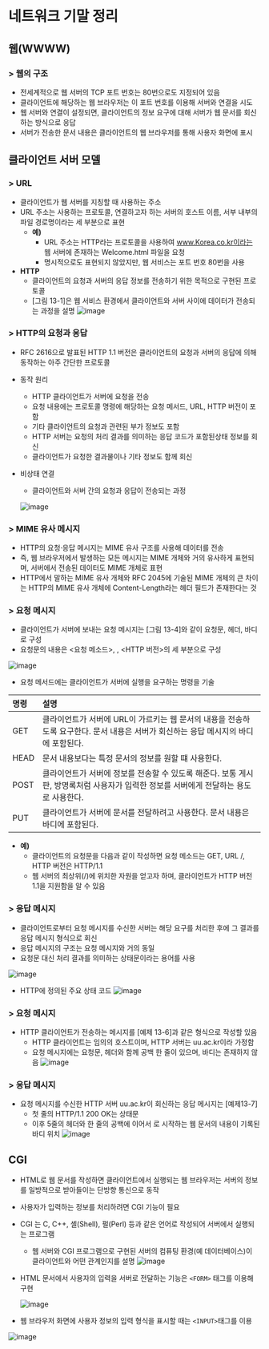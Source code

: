 # 네트워크 기말 정리
## 웹(WWWW)
### > 웹의 구조
- 전세계적으로 웹 서버의 TCP 포트 번호는 80번으로도 지정되어 있음
- 클라이언트에 해당하는 웹 브라우저는 이 포트 번호를 이용해 서버와 연결을 시도
- 웹 서버와 연결이 설정되면, 클라이언트의 정보 요구에 대해 서버가 웹 문서를 회신하는 방식으로 응답
- 서버가 전송한 문서 내용은 클라이언트의 웹 브라우저를 통해 사용자 화면에 표시

## 클라이언트 서버 모델
### > URL
- 클라이언트가 웹 서버를 지칭할 때 사용하는 주소
- URL 주소는 사용하는 프로토콜, 연결하고자 하는 서버의 호스트 이름, 서부 내부의 파일 경로명이라는 세 부분으로 표현
  - **예)**
    - URL 주소는 HTTP라는 프로토콜을 사용하여 www.Korea.co.kr이라는 웹 서버에 존재하는 Welcome.html 파일을 요청
    - 명시적으로도 표현되지 않았지만, 웹 서비스는 포트 번호 80번을 사용
- **HTTP**
  - 클라이언트의 요청과 서버의 응답 정보를 전송하기 위한 목적으로 구현된 프로토콜
  - [그림 13-1]은 웹 서비스 환경에서 클라이언트와 서버 사이에 데이터가 전송되는 과정을 설명
![image](https://user-images.githubusercontent.com/85292541/206765054-b8b081c4-8c5e-4e1a-a65d-17652250047a.png)

### > HTTP의 요청과 응답
- RFC 2616으로 발표된 HTTP 1.1 버전은 클라이언트의 요청과 서버의 응답에 의해 동작하는 아주 간단한 프로토콜
- 동작 원리
  - HTTP 클라이언트가 서버에 요청을 전송
  - 요청 내용에는 프로토콜 명령에 해당하는 요청 메서드, URL, HTTP 버전이 포함
  - 기타 클라이언트의 요청과 관련된 부가 정보도 포함
  - HTTP 서버는 요청의 처리 결과를 의미하는 응답 코드가 포함된상태 정보를 회신
  - 클라이언트가 요청한 결과물이나 기타 정보도 함께 회신
- 비상태 연결
  - 클라이언트와 서버 간의 요청과 응답이 전송되는 과정
  
  ![image](https://user-images.githubusercontent.com/85292541/206767915-123a2ae0-9750-42d3-8728-c5e561bb9097.png)
### > MIME 유사 메시지
- HTTP의 요청·응답 메시지는 MIME 유사 구조를 사용해 데이터를 전송
- 즉, 웹 브라우저에서 발생하는 모든 메시지는 MIME 개체와 거의 유사하게 표현되며, 서버에서 전송된 데이터도 MIME 개체로 표현
- HTTP에서 말하는 MIME 유사 개체와 RFC 2045에 기술된 MIME 개체의 큰 차이는 HTTP의 MIME 유사 개체에 Content-Length라는 헤더 필드가 존재한다는 것

### > 요청 메시지
- 클라이언트가 서버에 보내는 요청 메시지는 [그림 13-4]와 같이 요청문, 헤더, 바디로 구성
- 요청문의 내용은 <요청 메소드>, <URL>, <HTTP 버전>의 세 부분으로 구성
  
 ![image](https://user-images.githubusercontent.com/85292541/206769023-9ce86290-87a2-4d08-a3c4-359d3f9d3861.png)
- 요청 메서드에는 클라이언트가 서버에 실행을 요구하는 명령을 기술

|명령|설명|
|:--|:--|
|GET|클라이언트가 서버에 URL이 가르키는 웹 문서의 내용을 전송하도록 요구한다. 문서 내용은 서버가 회신하는 응답 메시지의 바디에 포함된다.|
|HEAD|문서 내용보다는 특정 문서의 정보를 원할 떄 사용한다.|
|POST|클라이언트가 서버에 정보를 전송할 수 있도록 해준다. 보통 게시판, 방명록처럼 사용자가 입력한 정보를 서버에게 전달하는 용도로 사용한다.|
|PUT|클라이언트가 서버에 문서를 전달하려고 사용한다. 문서 내용은 바디에 포함된다.|
  - **예)**
    - 클라이언트의 요청문을 다음과 같이 작성하면 요청 메소드는 GET, URL /, HTTP 버전은 HTTP/1.1
    - 웹 서버의 최상위(/)에 위치한 자원을 얻고자 하며, 클라이언트가 HTTP 버전 1.1을 지원함을 알 수 있음
 
### > 응답 메시지
 - 클라이언트로부터 요청 메시지를 수신한 서버는 해당 요구를 처리한 후에 그 결과를 응답 메시지 형식으로 회신
 - 응답 메시지의 구조는 요청 메시지와 거의 동일
 - 요청문 대신 처리 결과를 의미하는 상태문이라는 용어를 사용
 
 ![image](https://user-images.githubusercontent.com/85292541/206771507-ed383914-d44c-4aac-95ab-275cae124b47.png)
- HTTP에 정의된 주요 상태 코드
![image](https://user-images.githubusercontent.com/85292541/206771639-c0b9c046-008f-4b64-83da-725da1322734.png)

### > 요청 메시지
- HTTP 클라이언트가 전송하는 메시지를 [예제 13-6]과 같은 형식으로 작성할 있음
  - HTTP 클라이언트는 임의의 호스트이며, HTTP 서버는 uu.ac.kr이라 가정함
  - 요청 메시지에는 요청문, 헤더와 함께 공백 한 줄이 있으며, 바디는 존재하지 않음
  ![image](https://user-images.githubusercontent.com/85292541/206774840-94eda77d-2f5d-4cb1-8b86-d0e77f6b24b9.png)

### > 응답 메시지
  - 요청 메시지를 수신한 HTTP 서버 uu.ac.kr이 회신하는 응답 메시지는 [예제13-7]
    - 첫 줄의 HTTP/1.1 200 OK는 상태문
    - 이후 5줄의 헤더와 한 줄의 공백에 이어서 <HTML>로 시작하는 웹 문서의 내용이 기록된 바디 위치
![image](https://user-images.githubusercontent.com/85292541/206776162-564bf15f-8b81-4251-81c7-83d4f36cfe67.png)

## CGI
- HTML로 웹 문서를 작성하면 클라이언트에서 실행되는 웹 브라우저는 서버의 정보를 일방적으로 받아들이는 단방향 통신으로 동작
- 사용자가 입력하는 정보를 처리하려면 CGI 기능이 필요
- CGI 는 C, C++, 셸(Shell), 펄(Perl) 등과 같은 언어로 작성되어 서버에서 실행되는 프로그램
  
  - 웹 서버와 CGI 프로그램으로 구현된 서버의 컴퓨팅 환경(예 데이터베이스)이 클라이언트와 어떤 관계인지를 설명
  ![image](https://user-images.githubusercontent.com/85292541/206777285-af1b786c-954b-4cd6-96f7-5ad0e1d146a8.png)
- HTML 문서에서 사용자의 입력을 서버로 전달하는 기능은 `<FORM>` 태그를 이용해 구현
  
  ![image](https://user-images.githubusercontent.com/85292541/206778312-a0fd6e24-4466-49fb-bbaf-fc430a593a9e.png)
- 웹 브라우저 화면에 사용자 정보의 입력 형식을 표시할 때는 `<INPUT>`태그를 이용
  
 ![image](https://user-images.githubusercontent.com/85292541/206778890-12e975ff-c378-4c13-8f87-a14007cc3c5b.png)
  
